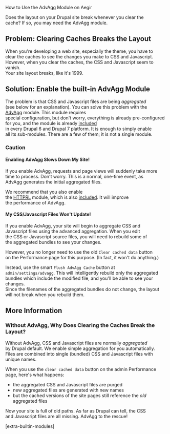 How to Use the AdvAgg Module on Aegir

Does the layout on your Drupal site break whenever you clear the\
cache? If so, you may need the AdvAgg module.

Problem: Clearing Caches Breaks the Layout
------------------------------------------

When you're developing a web site, especially the theme, you have to\
clear the caches to see the changes you make to CSS and Javascript.\
However, when you clear the caches, the CSS and Javascript seem to
vanish.\
Your site layout breaks, like it's 1999.

Solution: Enable the built-in AdvAgg Module
-------------------------------------------

The problem is that CSS and Javascript files are being *aggregated*\
(see below for an explanation). You can solve this problem with the\
[AdvAgg](http://drupal.org/project/advagg) module. This module requires\
special configuration, but don't worry, everything is already
pre-configured\
for you, and the module is already [included](extra-builtin-modules)\
in every Drupal 6 and Drupal 7 platform. It is enough to simply enable\
all its sub-modules. There are a few of them; it is not a single module.

### Caution

#### Enabling AdvAgg Slows Down My Site!

If you enable AdvAgg, requests and page views will suddenly take more\
time to process. Don't worry. This is a normal, one-time event, as\
AdvAgg generates the initial aggregated files.

We recommend that you also enable\
the [HTTPRL](http://drupal.org/project/httprl) module, which is also
[included](extra-builtin-modules). It will improve\
the performance of AdvAgg.

#### My CSS/Javascript Files Won't Update!

If you enable AdvAgg, your site will begin to aggregate CSS and\
Javascript files using the advanced aggregation. When you edit\
the CSS or Javascript source files, you will need to rebuild some of\
the aggregated bundles to see your changes.

However, you no longer need to use the old `Clear cached data` button\
on the Performance page for this purpose. (In fact, it won't do
anything.)

Instead, use the smart `Flush AdvAgg Cache` button at\
`admin/settings/advagg`. This will intelligently rebuild only the
aggregated\
bundles which include the modified file, and you'll be able to see your
changes.\
Since the filenames of the aggregated bundles do not change, the layout\
will not break when you rebuild them.

More Information
----------------

### Without AdvAgg, Why Does Clearing the Caches Break the Layout?

Without AdvAgg, CSS and Javascript files are normally *aggregated*\
by Drupal default. We enable simple aggregation for you automatically.\
Files are combined into single (bundled) CSS and Javascript files with
unique names.

When you use the `clear cached data` button on the admin Performance\
page, here's what happens:

-   the aggregated CSS and Javascript files are purged
-   new aggregated files are generated with new names
-   but the cached versions of the site pages still reference the *old*
    aggregated files

Now your site is full of old paths. As far as Drupal can tell, the CSS\
and Javascript files are all missing. AdvAgg to the rescue!

\[extra-builtin-modules\]
